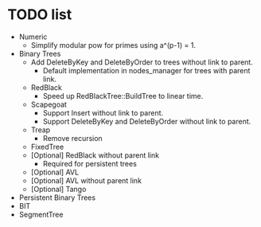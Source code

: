 # TODO list
* Numeric
	* Simplify modular pow for primes using a^(p-1) = 1.
* Binary Trees
	* Add DeleteByKey and DeleteByOrder to trees without link to parent.
		* Default implementation in nodes_manager for trees with parent link.
	* RedBlack
		* Speed up RedBlackTree::BuildTree to linear time.
	* Scapegoat
		* Support Insert without link to parent.
		* Support DeleteByKey and DeleteByOrder without link to parent.
	* Treap
		* Remove recursion
	* FixedTree
	* [Optional] RedBlack without parent link
		* Required for persistent trees
	* [Optional] AVL
	* [Optional] AVL without parent link
	* [Optional] Tango
* Persistent Binary Trees
* BIT
* SegmentTree
